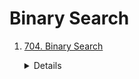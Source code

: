 # Binary Search
1. [704. Binary Search](https://leetcode.com/problems/binary-search)  
   <details>
      
    ```python
    def search(self, nums: List[int], target: int) -> int:
        left = 0
        right = len(nums) - 1
        while left <= right:
            mid = left + (right - left) // 2
            if nums[mid] == target:
                return mid
            elif nums[mid] > target:
                right = mid -1
            else:
                left = mid + 1
        return -1
    ```
   </details>
